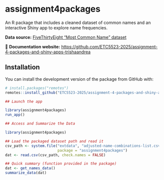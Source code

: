
# assignment4packages

An R package that includes a cleaned dataset of common names and an interactive
Shiny app to explore name frequencies.  

**Data source:** [FiveThirtyEight “Most Common Name” dataset](https://github.com/fivethirtyeight/data/tree/master/most-common-name)

📖 **Documentation website:** https://github.com/ETC5523-2025/assignment-4-packages-and-shiny-apps-trishaandrea

## Installation


You can install the development version of the package from GitHub with:

```r
# install.packages("remotes")
remotes::install_github("ETC5523-2025/assignment-4-packages-and-shiny-apps-trishaandrea")

## Launch the app

library(assignment4packages)
run_app()

## Access and Summarize the Data

library(assignment4packages)

## Load the packaged dataset path and read it
csv_path <- system.file("extdata", "adjusted-name-combinations-list.csv",
                        package = "assignment4packages")
dat <- read.csv(csv_path, check.names = FALSE)

## Quick summary (function provided in the package)
dat <- get_names_data() 
summarize_data(dat)


